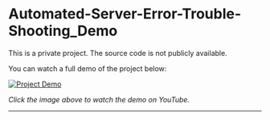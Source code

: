 # Automated-Server-Error-Trouble-Shooting_Demo


This is a private project. The source code is not publicly available.

You can watch a full demo of the project below:

[![Project Demo](https://img.youtube.com/vi/d5Lc0ZJAL7E/0.jpg)](https://youtu.be/6UAkvjkSgqE)

*Click the image above to watch the demo on YouTube.*

---
